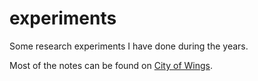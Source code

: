 # experiments
Some research experiments I have done during the years.

Most of the notes can be found on [City of Wings](https://city.shaform.com/en/category/notes/).
